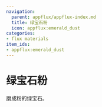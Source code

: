 ```yaml
---
navigation:
  parent: appflux/appflux-index.md
  title: 绿宝石粉
  icon: appflux:emerald_dust
categories:
- flux materials
item_ids:
- appflux:emerald_dust
---
```


# 绿宝石粉

<Row>
<ItemImage id="appflux:emerald_dust" scale="4"></ItemImage>
</Row>

磨成粉的绿宝石。
